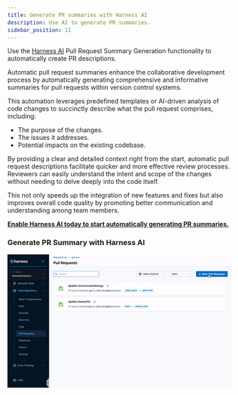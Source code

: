 ```yaml
---
title: Generate PR summaries with Harness AI
description: Use AI to generate PR summaries.
sidebar_position: 11
---
```


Use the [Harness AI](/docs/platform/harness-aida/aida-overview) Pull Request Summary Generation functionality to automatically create PR descriptions.

Automatic pull request summaries enhance the collaborative development process by automatically generating comprehensive and informative summaries for pull requests within version control systems.

This automation leverages predefined templates or AI-driven analysis of code changes to succinctly describe what the pull request comprises, including:

* The purpose of the changes.
* The issues it addresses.
* Potential impacts on the existing codebase.

By providing a clear and detailed context right from the start, automatic pull request descriptions facilitate quicker and more effective review processes. Reviewers can easily understand the intent and scope of the changes without needing to delve deeply into the code itself.

This not only speeds up the integration of new features and fixes but also improves overall code quality by promoting better communication and understanding among team members.

**[Enable Harness AI today to start automatically generating PR summaries.](/docs/platform/harness-aida/aida-overview)**

### Generate PR Summary with Harness AI

![An example of Harness AI PR summary generation](./static/prsummary.gif)

